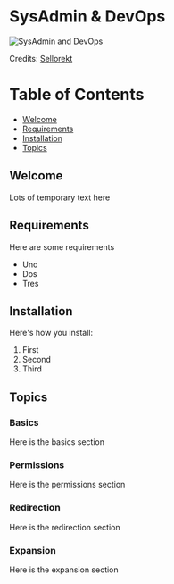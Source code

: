 # SysAdmin & DevOps

![SysAdmin and DevOps](https://raw.githubusercontent.com/srinitude/holbertonschool-sysadmin_devops/master/SysAdminDevOpsTopicImage.jpg)

Credits: [Sellorekt](https://soundcloud.com/sellorekt/the-harder-it-gets)

# Table of Contents
* [Welcome](#Welcome)
* [Requirements](#Requirements)
* [Installation](#Installation)
* [Topics](#Topics)

## Welcome
Lots of temporary text here

## Requirements
Here are some requirements
* Uno
* Dos
* Tres

## Installation
Here's how you install:
1. First
2. Second
3. Third

## Topics

### Basics
Here is the basics section

### Permissions
Here is the permissions section

### Redirection
Here is the redirection section

### Expansion
Here is the expansion section